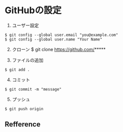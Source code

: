 GitHubの設定
======================================================================

1. ユーザー設定
```
$ git config --global user.email "you@example.com"
$ git config --global user.name "Your Name"
```

2. クローン
$ git clone https://github.com/***** 

3. ファイルの追加
```
$ git add .
```

4. コミット
```
$ git commit -m "message"
```

5. プッシュ
```
$ git push origin
```

Refference
----------------------------------------------------------------------
[](https://)
